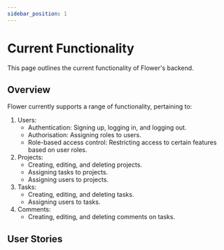 ```yaml
---
sidebar_position: 1
---
```


# Current Functionality

This page outlines the current functionality of Flower's backend.

## Overview

Flower currently supports a range of functionality, pertaining to:

1. Users:
   - Authentication: Signing up, logging in, and logging out.
   - Authorisation: Assigning roles to users.
   - Role-based access control: Restricting access to certain features based on user roles.
2. Projects:
   - Creating, editing, and deleting projects.
   - Assigning tasks to projects.
   - Assigning users to projects.
3. Tasks:
   - Creating, editing, and deleting tasks.
   - Assigning users to tasks.
4. Comments:
   - Creating, editing, and deleting comments on tasks.

## User Stories
